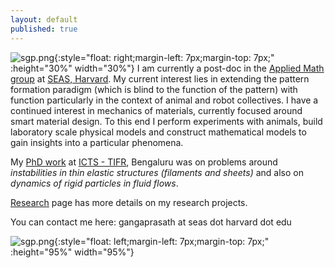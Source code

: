 ```yaml
---
layout: default
published: true
---
```

![sgp.png]({{site.baseurl}}/sgp.png){:style="float: right;margin-left: 7px;margin-top: 7px;" :height="30%" width="30%"} I am currently a post-doc in the [Applied Math group](https://www.seas.harvard.edu/softmat/index.html) at [SEAS, Harvard](https://seas.harvard.edu/). My current interest lies in extending the pattern formation paradigm (which is blind to the function of the pattern) with function particularly in the context of animal and robot collectives. I have a continued interest in mechanics of materials, currently focused around smart material design. To this end I perform experiments with animals, build laboratory scale physical models and construct mathematical models to gain insights into a particular phenomena.

<!-- material understanding the process of intelligent **decision making in animals** and leveraging it for designing **behavior of robots**. I also work on developing **smart materials** that leverage geometry for predictive response, aimed towards creating better robots. To this end I perform experiments with animals, build laboratory scale physical models and construct mathematical models to gain insights into a particular phenomena. -->

My [PhD work](https://drive.google.com/file/d/18Jo4n4aU79etWbhs4fPXq2DOnauR8BoI/view?usp=sharing) at [ICTS - TIFR](https://www.icts.res.in), Bengaluru was on problems around _instabilities in thin elastic structures (filaments and sheets)_ and also on _dynamics of rigid particles in fluid flows_.

[Research](./research) page has more details on my research projects.

You can contact me here: gangaprasath at seas dot harvard dot edu

![sgp.png]({{site.baseurl}}/figs/banner.jpg){:style="float: left;margin-left: 7px;margin-top: 7px;" :height="95%" width="95%"}
